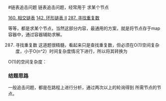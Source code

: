 #链表追击问题
链表追击问题，经常用于 求某个节点

[160. 相交链表](https://leetcode-cn.com/problems/intersection-of-two-linked-lists/)
[142. 环形链表 II](https://leetcode-cn.com/problems/linked-list-cycle-ii/)
[287. 寻找重复数](https://leetcode-cn.com/problems/find-the-duplicate-number/submissions/)

等等，都是求某个节点，当然这部分内容，最通用的方案，就是将节点存于map容器中，通过容器辅助求解。

287. 寻找重复数 这道题很精髓，看起来只是查找重复数，但必须在O(1)空间复杂度，小于O(n^2）时间复杂度情况下进行，所以将其转换为

O(1)的空间复杂度：
### 结题思路
一般追击问题，都是在路程上进行分析，通过两次以上的轮询得到 所需节点的节点。